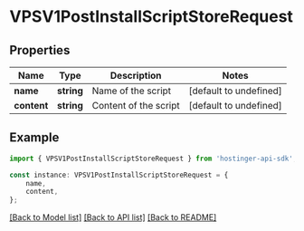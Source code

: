 # VPSV1PostInstallScriptStoreRequest


## Properties

Name | Type | Description | Notes
------------ | ------------- | ------------- | -------------
**name** | **string** | Name of the script | [default to undefined]
**content** | **string** | Content of the script | [default to undefined]

## Example

```typescript
import { VPSV1PostInstallScriptStoreRequest } from 'hostinger-api-sdk';

const instance: VPSV1PostInstallScriptStoreRequest = {
    name,
    content,
};
```

[[Back to Model list]](../README.md#documentation-for-models) [[Back to API list]](../README.md#documentation-for-api-endpoints) [[Back to README]](../README.md)
